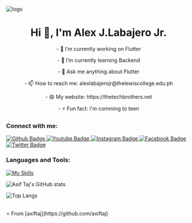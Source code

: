 ![logo](https://github.com/AlexJLabajeroJr/Me/blob/master/Github%20Banner.png)
 <h1 align="center">Hi 👋, I'm Alex J.Labajero Jr.</h1>
   <div align = "center">
  <p>- 🔭 I’m currently working on Flutter</p>  
    <p>- 🌱 I’m currently learning Backend</p>
  <p>- 💬 Ask me anything about Flutter </p>
 <p>- 📫 How to reach me: alexlabajerojr@thelewiscollege.edu.ph</p>
  <p>- 😄 My website: https://thetechbrothers.net</p>
  <p>- ⚡ Fun fact: I'm comming to teen</p>

   </div>

  
### Connect with me:
<div id="badges">
  <a align = "center" href="https://github.com/axiftaj">
    <img src="https://img.shields.io/badge/Github-white?style=for-the-badge&logo=Github&logoColor=black" alt="Github Badge"/>
  </a>
  <a  align = "center" href="https://www.youtube.com/channel/UCzvRaprYPhvAplMK36Gu0kw">
    <img src="https://img.shields.io/badge/YouTube-red?style=for-the-badge&logo=youtube&logoColor=white" alt="Youtube Badge"/>
  </a>
   <a  align = "center" href="https://www.instagram.com/axif_taj">
    <img src="https://img.shields.io/badge/Instagram-purple?style=for-the-badge&logo=instagram&logoColor=white" alt="Instagram Badge"/>
  </a>
   <a  align = "center" href="https://fb.com/aaxiftaj">
    <img src="https://img.shields.io/badge/Facebook-blue?style=for-the-badge&logo=facebook&logoColor=white" alt="Facebook Badge"/>
  </a>
   <a align = "center" href="https://twitter.com/axiftaj">
    <img src="https://img.shields.io/badge/Twitter-blue?style=for-the-badge&logo=twitter&logoColor=white" alt="Twitter Badge"/>
  </a>
</div>

### Languages and Tools:
[![My Skills](https://skillicons.dev/icons?i=flutter,dart,firebase,github,git,postman,figma,xd&perline=5)](https://skillicons.dev)

![Asif Taj's GitHub stats](https://github-readme-stats.vercel.app/api?username=axiftaj&show_icons=true&theme=dark)

![Top Langs](https://github-readme-stats.vercel.app/api/top-langs/?username=axiftaj&theme=dark)


<br>
⭐️ From [axiftaj](https://github.com/axiftaj)

